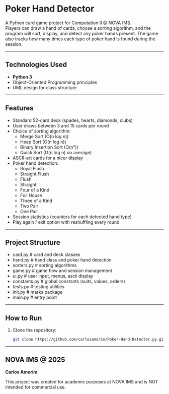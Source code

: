 # Poker Hand Detector

A Python card game project for Computation II @ NOVA IMS.  
Players can draw a hand of cards, choose a sorting algorithm, and the program will sort, display, and detect any poker hands present. The game also tracks how many times each type of poker hand is found during the session.

---

## Technologies Used
- **Python 3**
- Object-Oriented Programming principles
- UML design for class structure

---

## Features
- Standard 52-card deck (spades, hearts, diamonds, clubs)
- User draws between 3 and 15 cards per round
- Choice of sorting algorithm:
  - Merge Sort (O(n log n))
  - Heap Sort (O(n log n))
  - Binary Insertion Sort (O(n²))
  - Quick Sort (O(n log n) on average)
- ASCII-art cards for a nicer display
- Poker hand detection:
  - Royal Flush
  - Straight Flush
  - Flush
  - Straight
  - Four of a Kind
  - Full House
  - Three of a Kind
  - Two Pair
  - One Pair
- Session statistics (counters for each detected hand type)
- Play again / exit option with reshuffling every round

---

## Project Structure

- card.py          # card and deck classes
- hand.py          # hand class and poker hand detection
- sorters.py       # sorting algorithms
- game.py          # game flow and session management
- ui.py            # user input, menus, ascii display
- constants.py     # global constants (suits, values, orders)
- tests.py         # testing utilities
- init.py          # marks package
- main.py          # entry point

---

## How to Run
1. Clone the repository:
   ```bash
   git clone https://github.com/carlosamorim/Poker-Hand-Detector.py.git

---

## NOVA IMS @ 2025
**Carlos Amorim**

This project was created for academic purposes at NOVA IMS and is NOT intended for commercial use.


